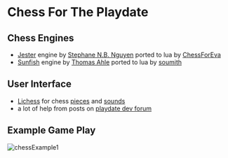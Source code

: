 # Chess For The Playdate

## Chess Engines
- [Jester] engine by [Stephane N.B. Nguyen] ported to lua by [ChessForEva]
- [Sunfish] engine by [Thomas Ahle] ported to lua by [soumith]

## User Interface
- [Lichess] for chess [pieces] and [sounds]
- a lot of help from posts on [playdate dev forum]

## Example Game Play
![chessExample1](https://github.com/t1miller/chess-playdate/assets/10984030/04dc5ea0-ee95-476c-a888-45ff0443e838)





[ChessForEva]: <http://chessforeva.blogspot.com/>
[Jester]: <https://www.chessprogramming.org/Jester>
[Stephane N.B. Nguyen]: <https://www.chessprogramming.org/St%C3%A9phane_Nguyen>
[Sunfish]: <https://github.com/thomasahle/sunfish>
[Thomas Ahle]: <https://github.com/thomasahle>
[soumith]: <https://github.com/soumith/sunfish.lua>
[Lichess]: <https://lichess.org/>
[pieces]: <https://github.com/lichess-org/lila/tree/master/public/piece>
[sounds]: <https://github.com/lichess-org/lila/tree/master/public/sound>
[playdate dev forum]: <https://devforum.play.date/>
